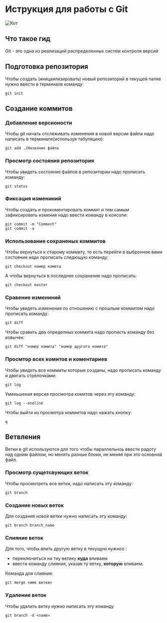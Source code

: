 # **Иструкция для работы с Git**

![Кот](tevtelka.jpg)

## Что такое гид

Git - это одна из реализаций распределенных систем контроля версий

## Подготовка репозитория

Чтобы создать (иницаилизировать) новый репозиторий в текущей папке нужно ввести в терминале команду:

    git init

## Создание коммитов

### Добавление версионости

Чтобы git начать отслеживать изменения в новой версии файла надо написать в терминале(используя табуляцию):

    git add ./Название файла

### Просмотр состояния репозитория

Чтобы увидеть состояние файлов в репозитории надо прописать команду:

    git status

### Фиксация измениний

Чтобы создать и прокоментировать коммит и тем самым зафиксировать измения надо ввести команду в консоли:

    git commit -m "Comment"
    git commit -a

### Использование сохраненых коммитов

Чтобы вернуться к старому коммиту, то есть перейти в выбронное вами состояние надо прописать следющую команду:

    git checkout номер комита

А чтобы вернуться в последнее сохранение надо прописать:

    git checkout master

### Сравение измениний

Чтобы увидеть изменения по отношению с прошлым коммитом надо прописать команду:
    
    git diff

Чтобы сравить два определных коммита надо прописть команду без ковычек:

    git diff "номер комита" "номер другого комита"

### Просмтор всех комитов и коментариев

Чтобы увидеть все коммиты которые созданы, надо прописать команду и двигать стрелочками:

    git log

Уменьшеная версия просмотра комитов через эту команду:

    git log --oneline

Чтобы выйти из просмотра коммитов надо нажать кнопку:

    q

## Ветвления

Ветки в git используются для того чтобы параллельноь ввести радоту над одним файлом, но менять разные блоки, не меняя при это основной файл.

### Просмотр сущетсвующих веток 

Чтобы просмотреть все ветки, надо написать эту команду:

    git branch

### Создание новых веток

Для создания новой ветки нужно написать эту команду:

    git branch branch_name

### Слияние веток 

Для того, чтобы влить другую ветку в текущую нужноо :
- переключиться на тиу ветику **куда** вливаем
- ввести команду слияния, указав ту ветку, **которую** вливаем.

Команда для слияния:

    git merge <имя ветки>
    
### Удаление веток

Чтобы удалить ветку нужно написать эту команду 

    git branch -d <name>
    